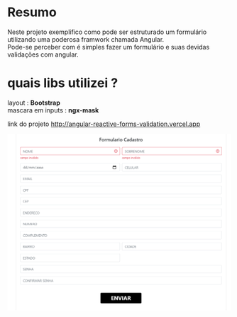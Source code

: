 <h1>Resumo</h1>
<p>
    Neste projeto exemplifico como pode ser estruturado um formulário utilizando uma poderosa framwork chamada Angular.<br>
    Pode-se perceber com é simples fazer um formulário e suas devidas validações com angular.<br>
</p>
<p>
    <h1> quais libs utilizei ?</h1>
    layout : <strong>Bootstrap</strong><br>
    mascara em inputs : <strong>ngx-mask</strong><br>
</p>
<p>link do projeto <a href="http://angular-reactive-forms-validation.vercel.app">http://angular-reactive-forms-validation.vercel.app</a>  </p>
<p>
    <a href="http://angular-reactive-forms-validation.vercel.app">
        <img src="./screenshots/print.png" alt="">
    </a>
</p>